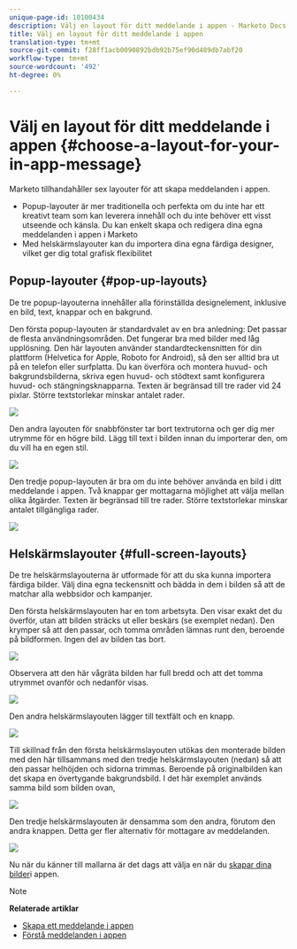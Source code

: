 ```yaml
---
unique-page-id: 10100434
description: Välj en layout för ditt meddelande i appen - Marketo Docs - Produktdokumentation
title: Välj en layout för ditt meddelande i appen
translation-type: tm+mt
source-git-commit: f28ff1acb0090892bdb92b75ef90d489db7abf20
workflow-type: tm+mt
source-wordcount: '492'
ht-degree: 0%

---
```



# Välj en layout för ditt meddelande i appen {#choose-a-layout-for-your-in-app-message}

Marketo tillhandahåller sex layouter för att skapa meddelanden i appen.

* Popup-layouter är mer traditionella och perfekta om du inte har ett kreativt team som kan leverera innehåll och du inte behöver ett visst utseende och känsla. Du kan enkelt skapa och redigera dina egna meddelanden i appen i Marketo
* Med helskärmslayouter kan du importera dina egna färdiga designer, vilket ger dig total grafisk flexibilitet

## Popup-layouter {#pop-up-layouts}

De tre popup-layouterna innehåller alla förinställda designelement, inklusive en bild, text, knappar och en bakgrund.

Den första popup-layouten är standardvalet av en bra anledning: Det passar de flesta användningsområden. Det fungerar bra med bilder med låg upplösning. Den här layouten använder standardteckensnitten för din plattform (Helvetica for Apple, Roboto for Android), så den ser alltid bra ut på en telefon eller surfplatta. Du kan överföra och montera huvud- och bakgrundsbilderna, skriva egen huvud- och stödtext samt konfigurera huvud- och stängningsknapparna. Texten är begränsad till tre rader vid 24 pixlar. Större textstorlekar minskar antalet rader.

![](assets/image2016-5-9-13-3a3-3a48.png)

Den andra layouten för snabbfönster tar bort textrutorna och ger dig mer utrymme för en högre bild. Lägg till text i bilden innan du importerar den, om du vill ha en egen stil.

![](assets/image2016-5-9-13-3a4-3a43.png)

Den tredje popup-layouten är bra om du inte behöver använda en bild i ditt meddelande i appen. Två knappar ger mottagarna möjlighet att välja mellan olika åtgärder. Texten är begränsad till tre rader. Större textstorlekar minskar antalet tillgängliga rader.

![](assets/image2016-5-9-13-3a7-3a33.png)

## Helskärmslayouter {#full-screen-layouts}

De tre helskärmslayouterna är utformade för att du ska kunna importera färdiga bilder. Välj dina egna teckensnitt och bädda in dem i bilden så att de matchar alla webbsidor och kampanjer.

Den första helskärmslayouten har en tom arbetsyta. Den visar exakt det du överför, utan att bilden sträcks ut eller beskärs (se exemplet nedan). Den krymper så att den passar, och tomma områden lämnas runt den, beroende på bildformen. Ingen del av bilden tas bort.

![](assets/image2016-5-9-13-3a9-3a26.png)

Observera att den här vågräta bilden har full bredd och att det tomma utrymmet ovanför och nedanför visas.

![](assets/image2016-5-9-13-3a29-3a46.png)

Den andra helskärmslayouten lägger till textfält och en knapp.

![](assets/image2016-5-9-13-3a10-3a27.png)

Till skillnad från den första helskärmslayouten utökas den monterade bilden med den här tillsammans med den tredje helskärmslayouten (nedan) så att den passar helhöjden och sidorna trimmas. Beroende på originalbilden kan det skapa en övertygande bakgrundsbild. I det här exemplet används samma bild som bilden ovan,

![](assets/image2016-5-9-14-3a0-3a36.png)

Den tredje helskärmslayouten är densamma som den andra, förutom den andra knappen. Detta ger fler alternativ för mottagare av meddelanden.

![](assets/image2016-5-9-13-3a11-3a35.png)

Nu när du känner till mallarna är det dags att välja en när du [skapar dina bilder](add-in-app-message-images.md)i appen.

>[!NOTE]
>
>**Relaterade artiklar**
>
>* [Skapa ett meddelande i appen](http://docs.marketo.com/display/docs/create+an+in-app+message)
>* [Förstå meddelanden i appen](../../../../product-docs/mobile-marketing/in-app-messages/understanding-in-app-messages.md)

>



